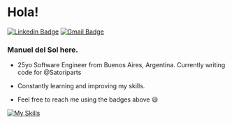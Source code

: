 # Hola!
[![Linkedin Badge](https://img.shields.io/badge/-Manuel%20del%20Sol-blue?style=flat-square&logo=Linkedin&logoColor=white&link=https://www.linkedin.com/in/manueldelsol/)](https://www.linkedin.com/in/manueldelsol/) [![Gmail Badge](https://img.shields.io/badge/-manueldelsol.it@gmail.com-c14438?style=flat-square&logo=Gmail&logoColor=white&link=mailto:manueldelsol.it@gmail.com)](mailto:manueldelsol.it@gmail.com)

### Manuel del Sol here.

- 25yo Software Engineer from Buenos Aires, Argentina. Currently writing code for @Satoriparts

- Constantly learning and improving my skills. 

- Feel free to reach me using the badges above 😃

[![My Skills](https://skillicons.dev/icons?i=js,jest,express,nestjs,nodejs,ts,py,django,flask,docker,gcp,git,go,mysql,postgres,html,aws,css)](https://skillicons.dev)
